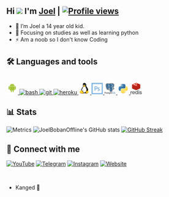 ## Hi <img src="https://raw.githubusercontent.com/MartinHeinz/MartinHeinz/master/wave.gif" width="25px"> I'm [Joel](https://t.me/joe_noob) | [![Profile views](https://komarev.com/ghpvc/?username=JoelBobanOffline&label=Profile%20views)](https://github.com/JoelBobanOffline)
   
- 🤭 I’m Joel a 14 year old kid.
- 🙂 Focusing on studies as well as learning python
- ⚡ Am a noob so I don't know Coding


## 🛠️ Languages and tools
</br>
<a href="https://developer.android.com" class="padded" target="_blank"> <img src="https://raw.githubusercontent.com/devicons/devicon/master/icons/android/android-original-wordmark.svg" alt="android" width="30" height="30"/> </a> 
<a href="https://www.gnu.org/software/bash/" class="padded" target="_blank"> <img src="https://www.vectorlogo.zone/logos/gnu_bash/gnu_bash-icon.svg" alt="bash" width="30" height="30"/> </a> 
<a href="https://git-scm.com/" class="padded" target="_blank"> <img src="https://www.vectorlogo.zone/logos/git-scm/git-scm-icon.svg" alt="git" width="30" height="30"/> </a> 
<a href="https://heroku.com" class="padded" target="_blank"> <img src="https://www.vectorlogo.zone/logos/heroku/heroku-icon.svg" alt="heroku" width="30" height="30"/> </a> 
<a href="https://www.linux.org/" class="padded" target="_blank"> <img src="https://raw.githubusercontent.com/devicons/devicon/master/icons/linux/linux-original.svg" alt="linux" width="30" height="30"/> </a> 
<a href="https://www.photoshop.com/en" class="padded" target="_blank"> <img src="https://raw.githubusercontent.com/devicons/devicon/master/icons/photoshop/photoshop-line.svg" alt="photoshop" width="30" height="30"/> </a> 
<a href="https://www.postgresql.org" class="padded" target="_blank"> <img src="https://raw.githubusercontent.com/devicons/devicon/master/icons/postgresql/postgresql-original-wordmark.svg" alt="postgresql" width="30" height="30"/> </a> 
<a href="https://www.python.org" class="padded" target="_blank"> <img src="https://raw.githubusercontent.com/devicons/devicon/master/icons/python/python-original.svg" alt="python" width="30" height="30"/> </a> 
<a href="https://redis.io" class="padded" target="_blank"> <img src="https://raw.githubusercontent.com/devicons/devicon/master/icons/redis/redis-original-wordmark.svg" alt="redis" width="30" height="30"/> </a>


## 📊 Stats

![Metrics](https://metrics.lecoq.io/JoelBobanOffline?template=classic&languages=1&activity=1&introduction=1&languages.limit=8&languages.sections=most-used&languages.colors=github&languages.threshold=0%25&languages.indepth=false&languages.analysis.timeout=15&languages.categories=markup%2C%20programming&languages.recent.categories=markup%2C%20programming&languages.recent.load=300&languages.recent.days=14&activity.limit=5&activity.load=300&activity.days=14&activity.filter=all&activity.visibility=all&activity.timestamps=false&introduction.title=true&config.timezone=Asia%2FKolkata)
![JoelBobanOffline's GitHub stats](https://github-readme-stats.vercel.app/api?username=JoelBobanOffline&theme=nightowl&show_icons=true)
[![GitHub Streak](https://github-readme-streak-stats.herokuapp.com?user=JoelBobanOffline&theme=neon-dark&hide_border=true&date_format=M%20j%5B%2C%20Y%5D)](https://git.io/streak-stats)
## 🔗 Connect with me

<!-- png icons from https://iconscout.com/ --> 
[![YouTube](https://img.shields.io/youtube/channel/subscribers/UC3iabIBxfeO9bN2MExB13kA?style=for-the-badge&logo=youtube&label=Youtube&color=blue)](https://youtube.com/channel/UC3iabIBxfeO9bN2MExB13kA)
<a href="https://t.me/joel_noob"><img alt="Telegram" src="https://img.shields.io/badge/Joel Boban-2CA5E0?style=for-the-badge&logo=telegram&logoColor=white"/></a>
<a href="https://www.instagram.com/joel_boban14" target="_blank"><img alt="Instagram" src="https://img.shields.io/badge/Joel Boban-%23E4405F.svg?&style=for-the-badge&logo=Instagram&logoColor=white"/></a>
<a href="https://JoelBobanOffline.github.io"><img alt="Website" src="https://img.shields.io/badge/Website-2CA5E0?style=for-the-badge&logo=website&logoColor=white"/></a>

</br>




- Kanged 🙈

